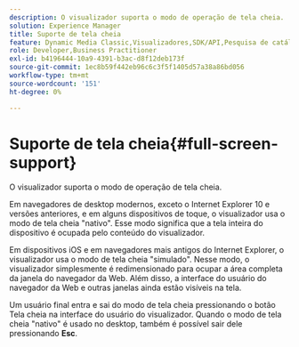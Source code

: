 ```yaml
---
description: O visualizador suporta o modo de operação de tela cheia.
solution: Experience Manager
title: Suporte de tela cheia
feature: Dynamic Media Classic,Visualizadores,SDK/API,Pesquisa de catálogo eletrônico
role: Developer,Business Practitioner
exl-id: b4196444-10a9-4391-b3ac-d8f12deb173f
source-git-commit: 1ec8b59f442eb96c6c3f5f1405d57a38a86bd056
workflow-type: tm+mt
source-wordcount: '151'
ht-degree: 0%

---
```


# Suporte de tela cheia{#full-screen-support}

O visualizador suporta o modo de operação de tela cheia.

Em navegadores de desktop modernos, exceto o Internet Explorer 10 e versões anteriores, e em alguns dispositivos de toque, o visualizador usa o modo de tela cheia &quot;nativo&quot;. Esse modo significa que a tela inteira do dispositivo é ocupada pelo conteúdo do visualizador.

Em dispositivos iOS e em navegadores mais antigos do Internet Explorer, o visualizador usa o modo de tela cheia &quot;simulado&quot;. Nesse modo, o visualizador simplesmente é redimensionado para ocupar a área completa da janela do navegador da Web. Além disso, a interface do usuário do navegador da Web e outras janelas ainda estão visíveis na tela.

Um usuário final entra e sai do modo de tela cheia pressionando o botão Tela cheia na interface do usuário do visualizador. Quando o modo de tela cheia &quot;nativo&quot; é usado no desktop, também é possível sair dele pressionando **Esc**.
